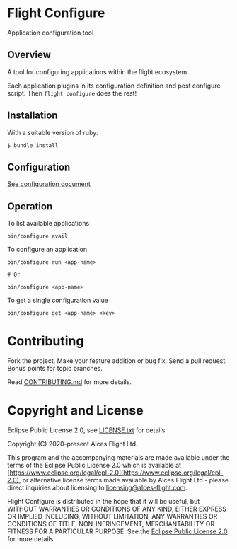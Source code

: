 # Flight Configure

Application configuration tool

## Overview

A tool for configuring applications within the flight ecosystem.

Each application plugins in its configuration definition and post configure
script. Then `flight configure` does the rest!

## Installation

With a suitable version of ruby:

```
$ bundle install
```

## Configuration

[See configuration document](etc/00-defaults.conf)

## Operation

To list available applications

```
bin/configure avail
```

To configure an application

```
bin/configure run <app-name>

# Or

bin/configure <app-name>
```

To get a single configuration value

```
bin/configure get <app-name> <key>
```

# Contributing

Fork the project. Make your feature addition or bug fix. Send a pull
request. Bonus points for topic branches.

Read [CONTRIBUTING.md](CONTRIBUTING.md) for more details.

# Copyright and License

Eclipse Public License 2.0, see [LICENSE.txt](LICENSE.txt) for details.

Copyright (C) 2020-present Alces Flight Ltd.

This program and the accompanying materials are made available under
the terms of the Eclipse Public License 2.0 which is available at
[https://www.eclipse.org/legal/epl-2.0](https://www.eclipse.org/legal/epl-2.0),
or alternative license terms made available by Alces Flight Ltd -
please direct inquiries about licensing to
[licensing@alces-flight.com](mailto:licensing@alces-flight.com).

Flight Configure is distributed in the hope that it will be
useful, but WITHOUT WARRANTIES OR CONDITIONS OF ANY KIND, EITHER
EXPRESS OR IMPLIED INCLUDING, WITHOUT LIMITATION, ANY WARRANTIES OR
CONDITIONS OF TITLE, NON-INFRINGEMENT, MERCHANTABILITY OR FITNESS FOR
A PARTICULAR PURPOSE. See the [Eclipse Public License 2.0](https://opensource.org/licenses/EPL-2.0) for more
details.
